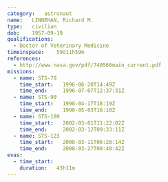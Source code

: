 ```yaml
---
category:	astronaut
name:	LINNEHAN, Richard M.
type:	civilian
dob:	1957-09-19
qualifications:
  - Doctor of Veterinary Medicine
timeinspace:	59d11h59m
references:
  - http://www.nasa.gov/pdf/740566main_current.pdf
missions:
  - name: STS-78
    time_start:   1996-06-20T14:49Z
    time_end:     1996-07-07T12:37:31Z
  - name: STS-90
    time_start:   1998-04-17T18:19Z
    time_end:     1998-05-03T16:10Z
  - name: STS-109
    time_start:   2002-03-01T11:22:02Z
    time_end:     2002-03-12T09:33:11Z
  - name: STS-123
    time_start:   2008-03-11T06:28:14Z
    time_end:     2008-03-27T00:40:42Z
evas:
  - time_start: 
    duration:   43h11m
---
```

